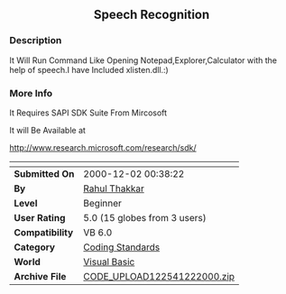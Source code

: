 ﻿<div align="center">

## Speech Recognition


</div>

### Description

It Will Run Command Like Opening Notepad,Explorer,Calculator with the help of speech.I have Included xlisten.dll.:)
 
### More Info
 
It Requires SAPI SDK Suite From Mircosoft

It will Be Available at

http://www.research.microsoft.com/research/sdk/


<span>             |<span>
---                |---
**Submitted On**   |2000-12-02 00:38:22
**By**             |[Rahul Thakkar](https://github.com/Planet-Source-Code/PSCIndex/blob/master/ByAuthor/rahul-thakkar.md)
**Level**          |Beginner
**User Rating**    |5.0 (15 globes from 3 users)
**Compatibility**  |VB 6\.0
**Category**       |[Coding Standards](https://github.com/Planet-Source-Code/PSCIndex/blob/master/ByCategory/coding-standards__1-43.md)
**World**          |[Visual Basic](https://github.com/Planet-Source-Code/PSCIndex/blob/master/ByWorld/visual-basic.md)
**Archive File**   |[CODE\_UPLOAD122541222000\.zip](https://github.com/Planet-Source-Code/rahul-thakkar-speech-recognition__1-13250/archive/master.zip)








